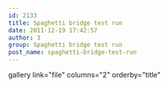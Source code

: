 ```yaml
---
id: 2133
title: Spaghetti bridge test run
date: 2011-12-19 17:42:57
author: 3
group: Spaghetti bridge test run
post_name: spaghetti-bridge-test-run
---
```


gallery link="file" columns="2" orderby="title"